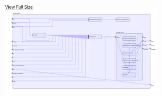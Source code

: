 [View Full Size](https://raw.githubusercontent.com/mingfang/terraform-provider-k8s/master/modules/orientdb/diagram.svg?sanitize=true)<img src="diagram.svg"/>
